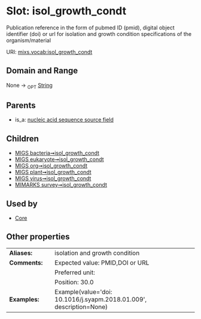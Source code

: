 
# Slot: isol_growth_condt


Publication reference in the form of pubmed ID (pmid), digital object identifier (doi) or url for isolation and growth condition specifications of the organism/material

URI: [mixs.vocab:isol_growth_condt](https://w3id.org/mixs/vocab/isol_growth_condt)


## Domain and Range

None ->  <sub>OPT</sub> [String](types/String.md)

## Parents

 *  is_a: [nucleic acid sequence source field](nucleic_acid_sequence_source_field.md)

## Children

 *  [MIGS bacteria➞isol_growth_condt](MIGS_bacteria_isol_growth_condt.md)
 *  [MIGS eukaryote➞isol_growth_condt](MIGS_eukaryote_isol_growth_condt.md)
 *  [MIGS org➞isol_growth_condt](MIGS_org_isol_growth_condt.md)
 *  [MIGS plant➞isol_growth_condt](MIGS_plant_isol_growth_condt.md)
 *  [MIGS virus➞isol_growth_condt](MIGS_virus_isol_growth_condt.md)
 *  [MIMARKS survey➞isol_growth_condt](MIMARKS_survey_isol_growth_condt.md)

## Used by

 * [Core](Core.md)

## Other properties

|  |  |  |
| --- | --- | --- |
| **Aliases:** | | isolation and growth condition |
| **Comments:** | | Expected value: PMID,DOI or URL |
|  | | Preferred unit:  |
|  | | Position: 30.0 |
| **Examples:** | | Example(value='doi: 10.1016/j.syapm.2018.01.009', description=None) |

